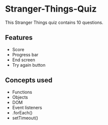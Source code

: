 # Stranger-Things-Quiz
This Stranger Things quiz contains 10 questions.
## Features
- Score
- Progress bar
- End screen
- Try again button
## Concepts used
- Functions
- Objects
- DOM
- Event listeners
- .forEach()
- setTimeout()

